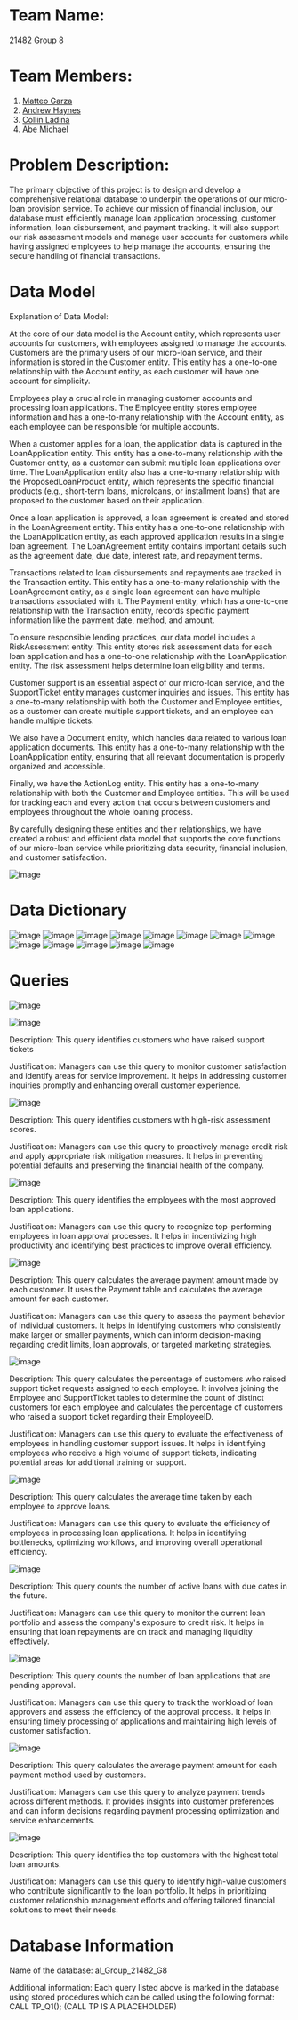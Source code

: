 
# Team Name:
21482 Group 8
# Team Members:
1. [Matteo Garza](https://github.com/matteo101man)
2. [Andrew Haynes](https://github.com/AH171717)
3. [Collin Ladina](https://github.com/CollinLadina)
4. [Abe Michael](https://github.com/abemichael12)
# Problem Description:
The primary objective of this project is to design and develop a comprehensive relational database to underpin the operations of our micro-loan provision service. To achieve our mission of financial inclusion, our database must efficiently manage loan application processing, customer information, loan disbursement, and payment tracking. It will also support our risk assessment models and manage user accounts for customers while having assigned employees to help manage the accounts, ensuring the secure handling of financial transactions.
# Data Model 

Explanation of Data Model:

At the core of our data model is the Account entity, which represents user accounts for customers, with employees assigned to manage the accounts. Customers are the primary users of our micro-loan service, and their information is stored in the Customer entity. This entity has a one-to-one relationship with the Account entity, as each customer will have one account for simplicity.

Employees play a crucial role in managing customer accounts and processing loan applications. The Employee entity stores employee information and has a one-to-many relationship with the Account entity, as each employee can be responsible for multiple accounts.

When a customer applies for a loan, the application data is captured in the LoanApplication entity. This entity has a one-to-many relationship with the Customer entity, as a customer can submit multiple loan applications over time. The LoanApplication entity also has a one-to-many relationship with the ProposedLoanProduct entity, which represents the specific financial products (e.g., short-term loans, microloans, or installment loans) that are proposed to the customer based on their application.

Once a loan application is approved, a loan agreement is created and stored in the LoanAgreement entity. This entity has a one-to-one relationship with the LoanApplication entity, as each approved application results in a single loan agreement. The LoanAgreement entity contains important details such as the agreement date, due date, interest rate, and repayment terms.

Transactions related to loan disbursements and repayments are tracked in the Transaction entity. This entity has a one-to-many relationship with the LoanAgreement entity, as a single loan agreement can have multiple transactions associated with it. The Payment entity, which has a one-to-one relationship with the Transaction entity, records specific payment information like the payment date, method, and amount.

To ensure responsible lending practices, our data model includes a RiskAssessment entity. This entity stores risk assessment data for each loan application and has a one-to-one relationship with the LoanApplication entity. The risk assessment helps determine loan eligibility and terms.

Customer support is an essential aspect of our micro-loan service, and the SupportTicket entity manages customer inquiries and issues. This entity has a one-to-many relationship with both the Customer and Employee entities, as a customer can create multiple support tickets, and an employee can handle multiple tickets.

We also have a Document entity, which handles data related to various loan application documents. This entity has a one-to-many relationship with the LoanApplication entity, ensuring that all relevant documentation is properly organized and accessible.

Finally, we have the ActionLog entity. This entity has a one-to-many relationship with both the Customer and Employee entities. This will be used for tracking each and every action that occurs between customers and employees throughout the whole loaning process.

By carefully designing these entities and their relationships, we have created a robust and efficient data model that supports the core functions of our micro-loan service while prioritizing data security, financial inclusion, and customer satisfaction.

![image](https://github.com/AH171717/MIST-4610-Group-8/assets/163200880/8852d53f-0c30-420b-a3be-eba61e14bd18)


# Data Dictionary 
![image](https://github.com/AH171717/MIST-4610-Group-8/assets/163201574/742cbf36-f9aa-4cf6-b4df-2b10b25650db)
![image](https://github.com/AH171717/MIST-4610-Group-8/assets/163201574/4d7b1603-c33b-4790-b12c-b628477b67e1)
![image](https://github.com/AH171717/MIST-4610-Group-8/assets/163201574/ef8c9820-beea-4000-8daa-a8d22fb844e6)
![image](https://github.com/AH171717/MIST-4610-Group-8/assets/163201574/c1e81154-1fc8-4359-af8a-8d94fcbd254b)
![image](https://github.com/AH171717/MIST-4610-Group-8/assets/163201574/0f80763f-77aa-424a-806b-0570a5fe44e5)
![image](https://github.com/AH171717/MIST-4610-Group-8/assets/163201574/1f87cab5-44f9-4559-b888-cadafa7d92f0)
![image](https://github.com/AH171717/MIST-4610-Group-8/assets/163200880/4c400cb3-e309-4258-84e1-ff6c7aac5ec6)
![image](https://github.com/AH171717/MIST-4610-Group-8/assets/163200880/576665f5-9f0a-42ec-b7d6-f812fad4d1ab)
![image](https://github.com/AH171717/MIST-4610-Group-8/assets/163200880/14f5c068-3509-4a10-ae8b-fadca2f5f88b)
![image](https://github.com/AH171717/MIST-4610-Group-8/assets/163201574/1c9d70c6-25a7-45b3-923b-7711bd994045)
![image](https://github.com/AH171717/MIST-4610-Group-8/assets/163201574/420529fe-e3ce-4709-95ce-40df43f55589)
![image](https://github.com/AH171717/MIST-4610-Group-8/assets/163201574/282f52a8-7b08-4a0a-bb17-3132e5d26700)
![image](https://github.com/AH171717/MIST-4610-Group-8/assets/163201574/4deb9c64-e172-4a02-9b62-b29934e47135)


# Queries

![image](https://github.com/AH171717/MIST-4610-Group-8/assets/163201574/9b9a6d1c-de73-4ab8-867c-f571b53eaf87)

![image](https://github.com/AH171717/MIST-4610-Group-8/assets/163201574/e4bd0ade-6042-47a5-a8e3-14eded50fda6)

Description: This query identifies customers who have raised support tickets

Justification: Managers can use this query to monitor customer satisfaction and identify areas for service improvement. It helps in addressing customer inquiries promptly and enhancing overall customer experience.

![image](https://github.com/AH171717/MIST-4610-Group-8/assets/163201574/3335ddf8-3504-4bfa-9693-1754ac36e81f)

Description: This query identifies customers with high-risk assessment scores.

Justification: Managers can use this query to proactively manage credit risk and apply appropriate risk mitigation measures. It helps in preventing potential defaults and preserving the financial health of the company.

![image](https://github.com/AH171717/MIST-4610-Group-8/assets/163201574/5b801d00-c2e7-4d3a-9c0e-40be20b964cd)

Description: This query identifies the employees with the most approved loan applications.

Justification: Managers can use this query to recognize top-performing employees in loan approval processes. It helps in incentivizing high productivity and identifying best practices to improve overall efficiency.

![image](https://github.com/AH171717/MIST-4610-Group-8/assets/163201574/5b08c3b3-6f2b-47cb-847a-1869edc7c260)

Description: This query calculates the average payment amount made by each customer. It uses the Payment table and calculates the average amount for each customer.

Justification: Managers can use this query to assess the payment behavior of individual customers. It helps in identifying customers who consistently make larger or smaller payments, which can inform decision-making regarding credit limits, loan approvals, or targeted marketing strategies.

![image](https://github.com/AH171717/MIST-4610-Group-8/assets/163201574/b89b2473-5c23-49b9-a45f-5aae2662e86e)

Description: This query calculates the percentage of customers who raised support ticket requests assigned to each employee. It involves joining the Employee and SupportTicket tables to determine the count of distinct customers for each employee and calculates the percentage of customers who raised a support ticket regarding their EmployeeID. 

Justification: Managers can use this query to evaluate the effectiveness of employees in handling customer support issues. It helps in identifying employees who receive a high volume of support tickets, indicating potential areas for additional training or support.

![image](https://github.com/AH171717/MIST-4610-Group-8/assets/163201574/aef6cac2-7bbf-4042-a6c8-851e15528212)

Description: This query calculates the average time taken by each employee to approve loans.

Justification: Managers can use this query to evaluate the efficiency of employees in processing loan applications. It helps in identifying bottlenecks, optimizing workflows, and improving overall operational efficiency.

![image](https://github.com/AH171717/MIST-4610-Group-8/assets/163201574/b0ee2457-0fdc-4cfb-9c68-21302c4b23bd)

Description: This query counts the number of active loans with due dates in the future.

Justification: Managers can use this query to monitor the current loan portfolio and assess the company's exposure to credit risk. It helps in ensuring that loan repayments are on track and managing liquidity effectively.

![image](https://github.com/AH171717/MIST-4610-Group-8/assets/163201574/bb3283ab-ed49-47c4-abcf-16fe9e9c15a6)

Description: This query counts the number of loan applications that are pending approval.

Justification: Managers can use this query to track the workload of loan approvers and assess the efficiency of the approval process. It helps in ensuring timely processing of applications and maintaining high levels of customer satisfaction.

![image](https://github.com/AH171717/MIST-4610-Group-8/assets/163201574/7f5dcdf0-ea6d-49f1-96bf-f0686a706a6a)

Description: This query calculates the average payment amount for each payment method used by customers.

Justification: Managers can use this query to analyze payment trends across different methods. It provides insights into customer preferences and can inform decisions regarding payment processing optimization and service enhancements.

![image](https://github.com/AH171717/MIST-4610-Group-8/assets/163201574/02f429c9-dd96-4146-91be-1bce4fc32605)

Description: This query identifies the top  customers with the highest total loan amounts.

Justification: Managers can use this query to identify high-value customers who contribute significantly to the loan portfolio. It helps in prioritizing customer relationship management efforts and offering tailored financial solutions to meet their needs.

# Database Information 
Name of the database: al_Group_21482_G8

Additional information: Each query listed above is marked in the database using stored procedures which can be called using the following format: CALL TP_Q1(); (CALL TP IS A PLACEHOLDER)
